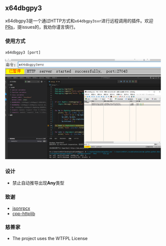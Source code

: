 
## x64dbgpy3
x64dbgpy3是一个通过HTTP方式和`x64dbgpy3svr`进行远程调用的插件。欢迎[PRs](https://github.com/nblog/x64dbgpy3/pulls)，提issues的，我劝你谨言慎行。

### 使用方式
`x64dbgpy3 [port]`

![run service](screenshot/run%20service.png)
![vscode python](screenshot/vscode%20python.png)

### 设计
- 禁止自动推导出现**Any**类型

### 致谢
- [jsonrpcx](https://github.com/jsonrpcx/json-rpc-cxx)
- [cpp-httplib](https://github.com/yhirose/cpp-httplib)


### 慈善家
- The project uses the WTFPL License